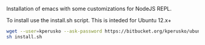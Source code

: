 Installation of emacs with some customizations for NodeJS REPL.

To install use the install.sh script. This is inteded for Ubuntu 12.x+

```sh
wget --user=kperusko --ask-password https://bitbucket.org/kperusko/ubuntu_settings/raw/master/emacs/install.sh
sh install.sh
```